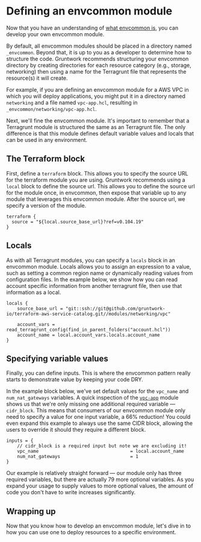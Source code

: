 # Defining an envcommon module

Now that you have an understanding of [what envcommon is](index.md), you can develop your own envcommon module.

By default, all envcommon modules should be placed in a directory named `_envcommon`. Beyond that, it is up to you as a developer to determine how to structure the code. Gruntwork recommends structuring your envcommon directory by creating directories for each resource category (e.g., storage, networking) then using a name for the Terragrunt file that represents the resource(s) it will create.

For example, if you are defining an envcommon module for a AWS VPC in which you will deploy applications, you might put it in a directory named `networking` and a file named `vpc-app.hcl`, resulting in `_envcommon/networking/vpc-app.hcl`.

Next, we'll fine the envcommon module. It's important to remember that a Terragrunt module is structured the same as an Terragrunt file. The only difference is that this module defines default variable values and locals that can be used in any environment.

## The Terraform block

First, define a `terraform` block. This allows you to specify the source URL for the terraform module you are using. Gruntwork recommends using a `local` block to define the source url. This allows you to define the source url for the module once, in envcommon, then expose that variable up to any module that leverages this envcommon module. After the source url, we specify a version of the module.

```hcl title=_envcommon/networking/vpc-app.hcl
terraform {
  source = "${local.source_base_url}?ref=v0.104.19"
}
```

## Locals

As with all Terragrunt modules, you can specify a `locals` block in an envcommon module. Locals allows you to assign an expression to a value, such as setting a common region name or dynamically reading values from configuration files. In the example below, we show how you can read account specific information from another terragrunt file, then use that information as a local.

```hcl title=_envcommon/networking/vpc-app.hcl
locals {
    source_base_url = "git::ssh://git@github.com/gruntwork-io/terraform-aws-service-catalog.git//modules/networking/vpc"

    account_vars = read_terragrunt_config(find_in_parent_folders("account.hcl"))
    account_name = local.account_vars.locals.account_name
}
```

## Specifying variable values

Finally, you can define inputs. This is where the envcommon pattern really starts to demonstrate value by keeping your code DRY.

In the example block below, we've set default values for the `vpc_name` and `num_nat_gateways` variables. A quick inspection of the [`vpc-app`](../../reference/modules/terraform-aws-vpc/vpc-app/) module shows us that we're only missing one additional required variable — `cidr_block`. This means that consumers of our envcommon module only need to specify a value for one input variable, a 66% reduction! You could even expand this example to always use the same CIDR block, allowing the users to override it should they require a different block.

```hcl title=_envcommon/networking/vpc-app.hcl
inputs = {
    // cidr_block is a required input but note we are excluding it!
    vpc_name                                  = local.account_name
    num_nat_gateways                          = 1
}
```
Our example is relatively straight forward — our module only has three required variables, but there are actually 79 more optional variables. As you expand your usage to supply values to more optional values, the amount of code you don't have to write increases significantly.

## Wrapping up

Now that you know how to develop an envcommon module, let's dive in to how you can use one to deploy resources to a specific environment.


<!-- ##DOCS-SOURCER-START
{
  "sourcePlugin": "local-copier",
  "hash": "d73b94deab84738d02add83743130546"
}
##DOCS-SOURCER-END -->
